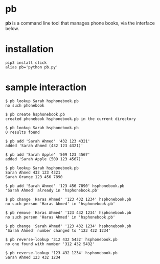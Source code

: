 # pb

**pb** is a command line tool that manages phone books, via the interface below.

# installation

    pip3 install click
    alias pb='python pb.py'

# sample interaction

    $ pb lookup Sarah hsphonebook.pb 
    no such phonebook

    $ pb create hsphonebook.pb
    created phonebook hsphonebook.pb in the current directory

    $ pb lookup Sarah hsphonebook.pb 
    0 results found

    $ pb add 'Sarah Ahmed' '432 123 4321'
    added 'Sarah Ahmed (432 123 4321)'

    $ pb add 'Sarah Apple' '509 123 4567'
    added 'Sarah Apple (509 123 4567)'

    $ pb lookup Sarah hsphonebook.pb
    Sarah Ahmed 432 123 4321
    Sarah Orange 123 456 7890

    $ pb add 'Sarah Ahmed' '123 456 7890' hsphonebook.pb
    'Sarah Ahmed' already in 'hsphonebook.pb'

    $ pb change 'Haras Ahmed' '123 432 1234' hsphonebook.pb
    no such person 'Haras Ahmed' in 'hsphonebook.pb'

    $ pb remove 'Haras Ahmed' '123 432 1234' hsphonebook.pb
    no such person 'Haras Ahmed' in 'hsphonebook.pb'

    $ pb change 'Sarah Ahmed' '123 432 1234' hsphonebook.pb
    'Sarah Ahmed' number changed to '123 432 1234'

    $ pb reverse-lookup '312 432 5432' hsphonebook.pb
    no one found with number '312 432 5432'

    $ pb reverse-lookup '123 432 1234' hsphonebook.pb
    Sarah Ahmed 123 432 1234

